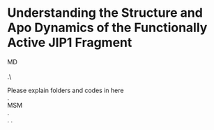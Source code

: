 # Understanding the Structure and Apo Dynamics of the Functionally Active JIP1 Fragment
MD\
\
.\

Please explain folders and codes in here\
.\
MSM\
.\
.
.
